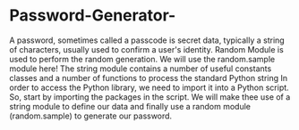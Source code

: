 # Password-Generator-
A password, sometimes called a passcode is secret data, typically a string of characters, usually used to confirm a user's identity.
Random Module is used to perform the random generation. We will use the random.sample module here!
The string module contains a number of useful constants classes and a number of functions to process the standard Python string
In order to access the Python library, we need to import it into a Python script. So, start by importing the packages in the script.
We will make thee use of a string module to define our data and finally use a random module (random.sample) to generate our password.
